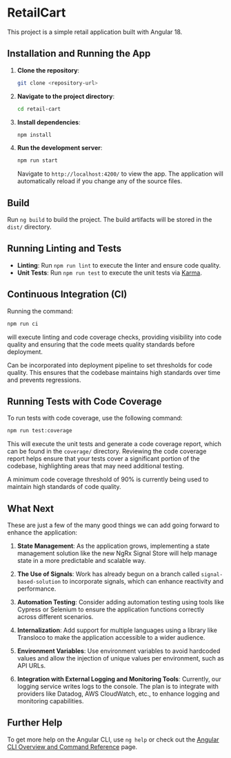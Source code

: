 # RetailCart

This project is a simple retail application built with Angular 18.

## Installation and Running the App

1. **Clone the repository**:

   ```bash
   git clone <repository-url>
   ```

2. **Navigate to the project directory**:

   ```bash
   cd retail-cart
   ```

3. **Install dependencies**:

   ```bash
   npm install
   ```

4. **Run the development server**:
   ```bash
   npm run start
   ```
   Navigate to `http://localhost:4200/` to view the app. The application will automatically reload if you change any of the source files.

## Build

Run `ng build` to build the project. The build artifacts will be stored in the `dist/` directory.

## Running Linting and Tests

- **Linting**: Run `npm run lint` to execute the linter and ensure code quality.
- **Unit Tests**: Run `npm run test` to execute the unit tests via [Karma](https://karma-runner.github.io).

## Continuous Integration (CI)

Running the command:

```bash
npm run ci
```

will execute linting and code coverage checks, providing visibility into code quality and ensuring that the code meets quality standards before deployment.

Can be incorporated into deployment pipeline to set thresholds for code quality. This ensures that the codebase maintains high standards over time and prevents regressions.

## Running Tests with Code Coverage

To run tests with code coverage, use the following command:

```bash
npm run test:coverage
```

This will execute the unit tests and generate a code coverage report, which can be found in the `coverage/` directory. Reviewing the code coverage report helps ensure that your tests cover a significant portion of the codebase, highlighting areas that may need additional testing.

A minimum code coverage threshold of 90% is currently being used to maintain high standards of code quality.

## What Next

These are just a few of the many good things we can add going forward to enhance the application:

1. **State Management**: As the application grows, implementing a state management solution like the new NgRx Signal Store will help manage state in a more predictable and scalable way.

2. **The Use of Signals**: Work has already begun on a branch called `signal-based-solution` to incorporate signals, which can enhance reactivity and performance.

3. **Automation Testing**: Consider adding automation testing using tools like Cypress or Selenium to ensure the application functions correctly across different scenarios.

4. **Internalization**: Add support for multiple languages using a library like Transloco to make the application accessible to a wider audience.

5. **Environment Variables**: Use environment variables to avoid hardcoded values and allow the injection of unique values per environment, such as API URLs.

6. **Integration with External Logging and Monitoring Tools**: Currently, our logging service writes logs to the console. The plan is to integrate with providers like Datadog, AWS CloudWatch, etc., to enhance logging and monitoring capabilities.

## Further Help

To get more help on the Angular CLI, use `ng help` or check out the [Angular CLI Overview and Command Reference](https://angular.dev/tools/cli) page.
